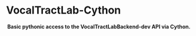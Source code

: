 # VocalTractLab-Cython
<p align="center">
<b>Basic pythonic access to the VocalTractLabBackend-dev API via Cython.</b>
</p>